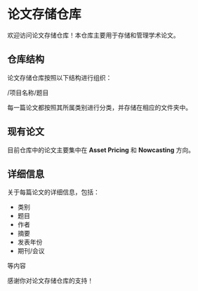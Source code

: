 # 论文存储仓库

欢迎访问论文存储仓库！本仓库主要用于存储和管理学术论文。

## 仓库结构

论文存储仓库按照以下结构进行组织：

/项目名称/题目


每一篇论文都按照其所属类别进行分类，并存储在相应的文件夹中。

## 现有论文

目前仓库中的论文主要集中在 **Asset Pricing** 和 **Nowcasting** 方向。

## 详细信息

关于每篇论文的详细信息，包括：

- 类别
- 题目
- 作者
- 摘要
- 发表年份
- 期刊/会议

等内容



感谢你对论文存储仓库的支持！
